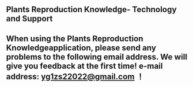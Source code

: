 ## Plants Reproduction Knowledge- Technology and Support


## When using the Plants Reproduction Knowledgeapplication, please send any problems to the following email address. We will give you feedback at the first time! e-mail address: yg1zs22022@gmail.com ！
